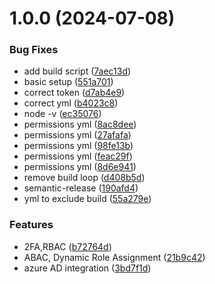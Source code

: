 # 1.0.0 (2024-07-08)

### Bug Fixes

- add build script ([7aec13d](https://github.com/codephilip/usermanagement-microservice/commit/7aec13de638fa23a9c730bb4ecf2e65f7c2b5971))
- basic setup ([551a701](https://github.com/codephilip/usermanagement-microservice/commit/551a701ffd6149dca61c57cba19396f3747cea87))
- correct token ([d7ab4e9](https://github.com/codephilip/usermanagement-microservice/commit/d7ab4e9ae211ab860ac661b6ddf84fe7b8a500a4))
- correct yml ([b4023c8](https://github.com/codephilip/usermanagement-microservice/commit/b4023c807861a43167bca7f64c4f9935583b2197))
- node -v ([ec35076](https://github.com/codephilip/usermanagement-microservice/commit/ec35076f6a5ba2d085a45f2bd7d49177a35f8657))
- permissions yml ([8ac8dee](https://github.com/codephilip/usermanagement-microservice/commit/8ac8dee5d93fcf61fb2d661b59a2fb3471f45c3d))
- permissions yml ([27afafa](https://github.com/codephilip/usermanagement-microservice/commit/27afafae049afaf1568203c3b9f5329a31aa36cc))
- permissions yml ([98fe13b](https://github.com/codephilip/usermanagement-microservice/commit/98fe13b9fb3b390bd74a19956668badae15db23c))
- permissions yml ([feac29f](https://github.com/codephilip/usermanagement-microservice/commit/feac29fb25e314020943bea57d2e07e65b82e273))
- permissions yml ([8d6e941](https://github.com/codephilip/usermanagement-microservice/commit/8d6e9410912490e9aee9c9466e93d9081e55379f))
- remove build loop ([d408b5d](https://github.com/codephilip/usermanagement-microservice/commit/d408b5d34fe1105586eea3b993db69998f017e4c))
- semantic-release ([190afd4](https://github.com/codephilip/usermanagement-microservice/commit/190afd410588381c6ae7e59f472c83bd178f040b))
- yml to exclude build ([55a279e](https://github.com/codephilip/usermanagement-microservice/commit/55a279e43d16988dd637fb9588f31f9ff7b5d28e))

### Features

- 2FA,RBAC ([b72764d](https://github.com/codephilip/usermanagement-microservice/commit/b72764d35fbcb8826c27e4392012c0df654c56d7))
- ABAC, Dynamic Role Assignment ([21b9c42](https://github.com/codephilip/usermanagement-microservice/commit/21b9c4203fa138e03053c3e3f161848caed94347))
- azure AD integration ([3bd7f1d](https://github.com/codephilip/usermanagement-microservice/commit/3bd7f1d104585145635abbc77d55ef7eafd675d5))

